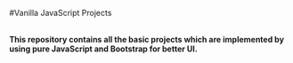 #Vanilla JavaScript Projects<br><br>

**This repository contains all the basic projects which are implemented by using pure JavaScript and Bootstrap for better UI.**
